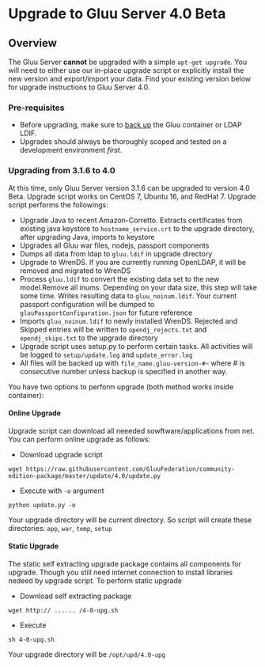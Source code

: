 # Upgrade to Gluu Server 4.0 Beta

## Overview
The Gluu Server **cannot** be upgraded with a simple `apt-get upgrade`. You will need to either use our in-place upgrade script or explicitly install the new version and export/import your data. Find your existing version below for upgrade instructions to Gluu Server 4.0. 

### Pre-requisites

- Before upgrading, make sure to [back up](../operation/backup.md) the Gluu container or LDAP LDIF. 
- Upgrades should always be thoroughly scoped and tested on a development environment *first*.

### Upgrading from 3.1.6 to 4.0

At this time, only Gluu Server version 3.1.6 can be upgraded to version 4.0 Beta. Upgrade script works on
CentOS 7, Ubuntu 16, and RedHat 7. Upgrade script performs the followings:
- Upgrade Java to recent Amazon-Corretto. Extracts certificates from existing java keystore to `hostname_service.crt` to the upgrade directory, after upgrading Java, imports to keystore
- Upgrades all Gluu war files, nodejs, passport components
- Dumps all data from ldap to `gluu.ldif` in upgrade directory
- Upgrade to WrenDS. If you are currently running OpenLDAP, it will be removed and migrated to WrenDS
- Process `gluu.ldif` to convert the existing data set to the new model.Remove all inums. Depending on your data
size, this step will take some time. Writes resulting data to `gluu_noinum.ldif`. Your current passport configuration
will be dumped to `gluuPassportConfiguration.json` for future reference
- Imports `gluu_noinum.ldif` to newly installed WrenDS. Rejected and Skipped entries will be written to 
`opendj_rejects.txt` and `opendj_skips.txt` to the upgrade directory
- Upgrade script uses setup.py to perform certain tasks. All activities will be logged to `setup/update.log` and
`update_error.log`
- All files will be backed up with `file_name.gluu-version-#~` where # is consecutive number unless backup is specified in
another way.

You have two options to perform upgrade (both method works inside container):

#### Online Upgrade
Upgrade script can download all neeeded sowftware/applications from net. You can perform online upgrade as follows:

* Download upgrade script
```
wget https://raw.githubusercontent.com/GluuFederation/community-edition-package/master/update/4.0/update.py
```
* Execute with `-o` argument
```
python update.py -o
```
Your upgrade directory will be current directory. So script will create these directories: `app`, `war`, `temp`, `setup`

#### Static Upgrade
The static self extracting upgrade package contains all components for upgrade. Though you still need internet connection to install libraries nedeed by upgrade script. To perform static upgrade

* Download self extracting package
```
wget http:// ...... /4-0-upg.sh
```

* Execute
```
sh 4-0-upg.sh
```
Your upgrade directory will be `/opt/upd/4.0-upg`
